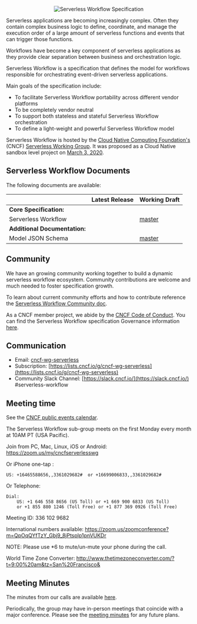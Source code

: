 <p align="center">
<img src="media/sw-logo.png" alt="Serverless Workflow Specification"/>
</p>

Serverless applications are becoming increasingly complex.
Often they contain complex business logic to define, coordinate, and manage the execution
order of a large amount of serverless functions and events that can trigger those functions.

Workflows have become a key component of serverless applications as they provide
clear separation between business and orchestration logic.

Serverless Workflow is a specification that defines the model for workflows
responsible for orchestrating event-driven serverless applications.

Main goals of the specification include:

- To facilitate Serverless Workflow portability across different vendor platforms
- To be completely vendor neutral
- To support both stateless and stateful Serverless Workflow orchestration
- To define a light-weight and powerful Serverless Workflow model

Serverless Workflow is hosted by the [Cloud Native Computing Foundation's](https://cncf.io/) (CNCF) [Serverless Working Group](https://github.com/cncf/wg-serverless). It was proposed as a Cloud Native sandbox level project on [March 3, 2020](https://github.com/cncf/toc/pull/376).

## Serverless Workflow Documents

The following documents are available:

|| Latest Release | Working Draft |
| :--- | :--- | :--- |
| **Core Specification:** | | |
| Serverless Workflow| | [master](https://github.com/cncf/wg-serverless/blob/master/workflow/spec/spec.md)  |
| **Additional Documentation:** | | |
| Model JSON Schema | | [master](schema/workflow.json) |

## Community

We have an growing community working together to build a dynamic serverless workflow
ecosystem. Community contributions are welcome and much needed to foster specification growth.

To learn about current community efforts and how to contribute
reference the [Serverless Workflow Community doc](community/readme.md).

As a CNCF member project, we abide by the [CNCF Code of Conduct](https://github.com/cncf/foundation/blob/master/code-of-conduct.md).
You can find the Serverless Workflow specification Governance information [here](governance/readme.md).
  
## Communication

- Email: [cncf-wg-serverless](mailto:cncf-wg-serverless@lists.cncf.io)
- Subscription: [https://lists.cncf.io/g/cncf-wg-serverless](https://lists.cncf.io/g/cncf-wg-serverless)
- Community Slack Channel: [https://slack.cncf.io/](https://slack.cncf.io/) #serverless-workflow

## Meeting time

See the [CNCF public events calendar](https://www.cncf.io/community/calendar/).

The Serverless Workflow sub-group meets on the first Monday every month
at 10AM PT (USA Pacific).

Join from PC, Mac, Linux, iOS or Android: https://zoom.us/my/cncfserverlesswg

Or iPhone one-tap :

    US: +16465588656,,3361029682#  or +16699006833,,3361029682#

Or Telephone:

    Dial:
        US: +1 646 558 8656 (US Toll) or +1 669 900 6833 (US Toll)
        or +1 855 880 1246 (Toll Free) or +1 877 369 0926 (Toll Free)

Meeting ID: 336 102 9682

International numbers available:
https://zoom.us/zoomconference?m=QpOqQYfTzY_Gbj9_8jPtsplp1pnVUKDr

NOTE: Please use \*6 to mute/un-mute your phone during the call.

World Time Zone Converter:
http://www.thetimezoneconverter.com/?t=9:00%20am&tz=San%20Francisco&

## Meeting Minutes

The minutes from our calls are available
[here](https://docs.google.com/document/d/1xwcsWQmMiRN24a7o7oy9MstzMroAup31oOkM5Dru1jQ/edit#).

Periodically, the group may have in-person meetings that coincide with a major
conference. Please see the
[meeting minutes](https://docs.google.com/document/d/1xwcsWQmMiRN24a7o7oy9MstzMroAup31oOkM5Dru1jQ/edit#)
for any future plans.
